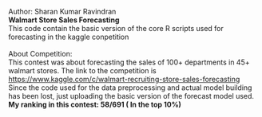 Author: Sharan Kumar Ravindran
<br />
<b>Walmart Store Sales Forecasting</b>
<br />
This code contain the basic version of the core R scripts used for forecasting in the kaggle conpetition
<br />
<br />
About Competition:
<br />
This contest was about forecasting the sales of 100+ departments in 45+ walmart stores. The link to the competition is
<br />
https://www.kaggle.com/c/walmart-recruiting-store-sales-forecasting
<br />
Since the code used for the data preprocessing and actual model building has been lost, just uploading the basic version of the forecast model used.
<br />
<b>My ranking in this contest: 58/691 ( In the top 10%)</b>

